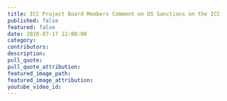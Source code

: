 ```yaml
---
title: ICC Project Board Members Comment on US Sanctions on the ICC
published: false
featured: false
date: 2020-07-17 12:00:00
category:
contributors:
description:
pull_quote:
pull_quote_attribution:
featured_image_path:
featured_image_attribution:
youtube_video_id:
---
```


